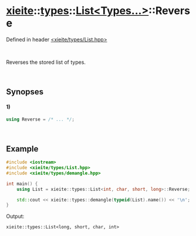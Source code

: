 # [xieite](../../../xieite.md)\:\:[types](../../../types.md)\:\:[List\<Types...\>](../../List.md)\:\:Reverse
Defined in header [<xieite/types/List.hpp>](../../../../include/xieite/types/List.hpp)

&nbsp;

Reverses the stored list of types.

&nbsp;

## Synopses
#### 1)
```cpp
using Reverse = /* ... */;
```

&nbsp;

## Example
```cpp
#include <iostream>
#include <xieite/types/List.hpp>
#include <xieite/types/demangle.hpp>

int main() {
    using List = xieite::types::List<int, char, short, long>::Reverse;

    std::cout << xieite::types::demangle(typeid(List).name()) << '\n';
}
```
Output:
```
xieite::types::List<long, short, char, int>
```
